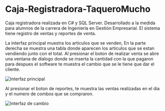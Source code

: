 # Caja-Registradora-TaqueroMucho
Caja registradora realizada en C# y SQL Server. Desarrollado a la medida para alumnos de la carrera de Ingeniería en Gestión Empresarial. El sistema tiene registro de ventas y reportes de venta.

La interfaz principal muestra los articulos que se venden, En la parte derecha se muestra una tabla donde aparecen los articulos que se estan vendiendo junto con el total. Al presionar el boton de realizar venta se abre una ventana de dialogo donde se inserta la cantidad con la que pagaron para despues el software te muestra el cambio que se le tiene que dar el cliente.

![Interfaz principal](https://i.ibb.co/xJwYtWF/Interfaz-Principal.png)

Al presionar el boton de reportes, te muestra las ventas realizadas en el dia y el numero de combos que se compraron.

![Interfaz de cambio](https://i.ibb.co/g7k0WZT/Cambio.png)
